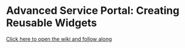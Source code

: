 # Advanced Service Portal: Creating Reusable Widgets

[Click here to open the wiki and follow along](/wiki)
